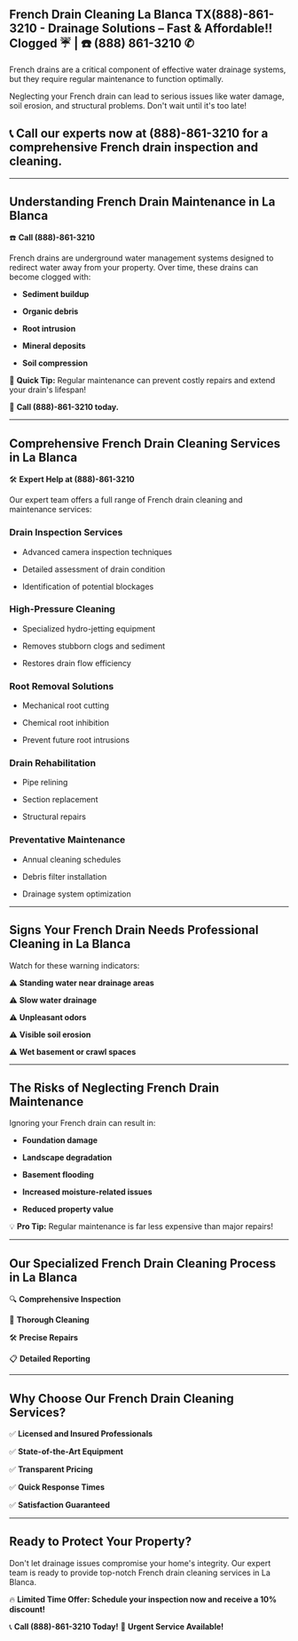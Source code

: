 ## French Drain Cleaning La Blanca TX(888)-861-3210 - Drainage Solutions – Fast & Affordable!! Clogged ☔️ | ☎️ (888) 861-3210 ✆


French drains are a critical component of effective water drainage systems, but they require regular maintenance to function optimally.

Neglecting your French drain can lead to serious issues like water damage, soil erosion, and structural problems. Don't wait until it's too late! 

## 📞 **Call our experts now at (888)-861-3210** for a comprehensive French drain inspection and cleaning.

---

## Understanding French Drain Maintenance in La Blanca

☎️ **Call (888)-861-3210**

French drains are underground water management systems designed to redirect water away from your property. Over time, these drains can become clogged with:

- **Sediment buildup**
- **Organic debris**
- **Root intrusion**
- **Mineral deposits**
- **Soil compression**

🚨 **Quick Tip:** Regular maintenance can prevent costly repairs and extend your drain's lifespan! 

📱 **Call (888)-861-3210 today.**

---

## Comprehensive French Drain Cleaning Services in La Blanca

🛠️ **Expert Help at (888)-861-3210**

Our expert team offers a full range of French drain cleaning and maintenance services:

### **Drain Inspection Services**
- Advanced camera inspection techniques
- Detailed assessment of drain condition
- Identification of potential blockages

### **High-Pressure Cleaning**
- Specialized hydro-jetting equipment
- Removes stubborn clogs and sediment
- Restores drain flow efficiency

### **Root Removal Solutions**
- Mechanical root cutting
- Chemical root inhibition
- Prevent future root intrusions

### **Drain Rehabilitation**
- Pipe relining
- Section replacement
- Structural repairs

### **Preventative Maintenance**
- Annual cleaning schedules
- Debris filter installation
- Drainage system optimization

---

## Signs Your French Drain Needs Professional Cleaning in La Blanca

Watch for these warning indicators:

⚠️ **Standing water near drainage areas**  
⚠️ **Slow water drainage**  
⚠️ **Unpleasant odors**  
⚠️ **Visible soil erosion**  
⚠️ **Wet basement or crawl spaces**  

---

## The Risks of Neglecting French Drain Maintenance

Ignoring your French drain can result in:

- **Foundation damage**
- **Landscape degradation**
- **Basement flooding**
- **Increased moisture-related issues**
- **Reduced property value**

💡 **Pro Tip:** Regular maintenance is far less expensive than major repairs!

---

## Our Specialized French Drain Cleaning Process in La Blanca

🔍 **Comprehensive Inspection**  
🧹 **Thorough Cleaning**  
🛠️ **Precise Repairs**  
📋 **Detailed Reporting**  

---

## Why Choose Our French Drain Cleaning Services?

✅ **Licensed and Insured Professionals**  
✅ **State-of-the-Art Equipment**  
✅ **Transparent Pricing**  
✅ **Quick Response Times**  
✅ **Satisfaction Guaranteed**  

---

## Ready to Protect Your Property?

Don't let drainage issues compromise your home's integrity. Our expert team is ready to provide top-notch French drain cleaning services in La Blanca.

🔥 **Limited Time Offer: Schedule your inspection now and receive a 10% discount!**  

📞 **Call (888)-861-3210 Today!** 🚨 **Urgent Service Available!**
